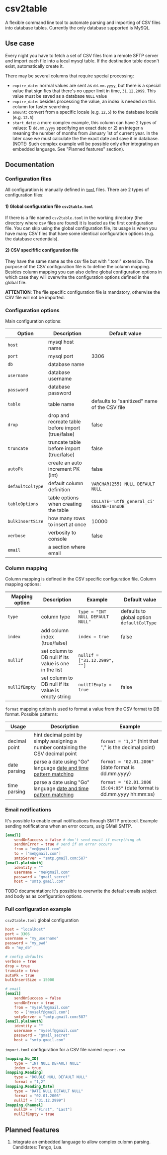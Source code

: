 # csv2table

A flexible command line tool to automate parsing and importing of CSV files into database tables. Currently the only database supported is MySQL.

## Use case 

Every night you have to fetch a set of CSV files from a remote SFTP server and import each file into a local mysql table. If the destination table doesn't exist, automatically create it.

There may be several columns that require special processing:
* `expire_date`: normal values are sent as `dd.mm.yyyy`, but there is a special value that signifies that there's no upper limit in time, `31.12.2099`. This value must be saved as a database `NULL` value
* `expire_date`: besides processing the value, an index is needed on this column for faster searching
* `amount`: convert from a specific locale (e.g. `12,5`) to the database locale (e.g. `12.5`)
* `start_date`: a more complex example, this column can have 2 types of values: 1) `dd.mm.yyyy` specifying an exact date or 2) an integer `n` meaning the number of months from January 1st of current year. In the later case we must calculate the the exact date and save it in database. (NOTE: Such complex example will be possible only after integrating an embedded language. See "Planned features" section).

## Documentation

### Configuration files

All configuration is manually defined in [`toml`](https://github.com/toml-lang/toml) files. There are 2 types of configuration files:

#### 1) Global configuration file `csv2table.toml`

If there is a file named `csv2table.toml` in the working directory (the directory where csv files are found) it is loaded as the first configuration file. You can skip using the global configuration file, its usage is when you have many CSV files that have some identical configuration options (e.g. the database credentials).

#### 2) CSV specifific configuration file

They have the same name as the csv file but with ".toml" extension. The purpose of the CSV configuration file is to define the column mapping. Besides column mapping you can also define global configuration options in which case they will overwrite the configuration options defined in the global file. 

**ATTENTION**: The file specific configuration file is mandatory, otherwise the CSV file will not be imported.

### Configuration options 

Main configuration options:

| Option | Description | Default value|
|---|---|---|
|`host`|mysql host name||
|`port`|mysql port|3306|
|`db`|database name||
|`username`|database username||
|`password`|database password||
|`table`|table name|defaults to "sanitized" name of the CSV file|
|`drop`|drop and recreate table before import (true/false)|false|
|`truncate`|truncate table before import (true/false)|false|
|`autoPk`|create an auto increment PK (int)|false|
|`defaultColType`|default column definition|`VARCHAR(255) NULL DEFAULT NULL`|
|`tableOptions`|table options when creating the table|`COLLATE='utf8_general_ci' ENGINE=InnoDB`|
|`bulkInsertSize`|how many rows to insert at once|10000|
|`verbose`|verbosity to console|false|
|`email`|a section where email||

### Column mapping

Column mapping is defined in the CSV specific configuration file. Column mapping options:

| Mapping option | Description | Example | Default value|
|---|---|---|---|
|`type`|column type|`type = "INT NULL DEFAULT NULL"`|defaults to global option `defaultColType`|
|`index`|add column index (true/false)|`index = true`|false|
|`nullIf`|set column to DB null if its value is one in the list|`nullIf = ["31.12.2999", ""]`||
|`nullIfEmpty`|set column to DB null if its value is empty string|`nullIfEmpty = true`|false|

`format` mapping option is used to format a value from the CSV format to DB format. Possible patterns:

| Usage | Description | Example|
|---|---|---|
|decimal point|hint decimal point by simply assigning a number containing the CSV decimal point|`format = "1,2"` (hint that "," is the decimal point)|
|date parsing|parse a date using "Go" language [date and time pattern matching](https://yourbasic.org/golang/format-parse-string-time-date-example/#basic-time-format-example) |`format = "02.01.2006"` (date format is dd.mm.yyyy)|
|time parsing|parse a date using "Go" language [date and time pattern matching](https://yourbasic.org/golang/format-parse-string-time-date-example/#basic-time-format-example) |`format = "02.01.2006 15:04:05"` (date format is dd.mm.yyyy hh:mm:ss)|

### Email notifications

It's possible to enable email notifications through SMTP protocol. Example sending notifications when an error occurs, usig GMail SMTP.
```toml
[email]
    sendOnSuccess = false # don't send email if everything ok
    sendOnError = true # send if an error occurs
    from = "me@gmail.com"
    to = ["me@gmail.com"]
    smtpServer = "smtp.gmail.com:587"
[email.plainAuth]
    identity = ""
    username = "me@gmail.com"
    password = "gmail_secret"
    host = "smtp.gmail.com"
```

TODO documentation: It's possible to overwrite the default emails subject and body as as configuration options.

### Full configuration example

`csv2table.toml` global configuration
```toml
host = "localhost"
port = 3306
username = "my_username"
password = "my_pwd"
db = "my_db"

# config defaults
verbose = true
drop = true
truncate = true
autoPk = true
bulkInsertSize = 15000

# email 
[email]
    sendOnSuccess = false
    sendOnError = true
    from = "myself@gmail.com"
    to = ["myself@gmail.com"]
    smtpServer = "smtp.gmail.com:587"
[email.plainAuth]
    identity = ""
    username = "myself@gmail.com"
    password = "gmail_secret"
    host = "smtp.gmail.com"
```
`import.toml` configuration for a CSV file named `import.csv`
```toml
[mapping.No_ID]
    type = "INT NULL DEFAULT NULL"
    index = true
[mapping.Reading]
    type = "DOUBLE NULL DEFAULT NULL"
    format = "1,2" 
[mapping.Reading_Date]
    type = "DATE NULL DEFAULT NULL"
    format = "02.01.2006"
    nullIf = ["31.12.2999"]
[mapping.Channel]
    nullIF = ["First", "Last"]
    nullIfEmpty = true
```

## Planned features 
1. Integrate an embedded language to allow complex culomn parsing. Candidates: Tengo, Lua.
